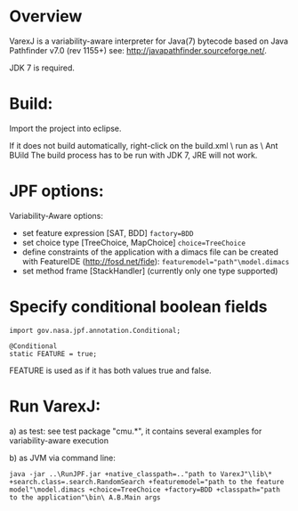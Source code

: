 # Overview

VarexJ is a variability-aware interpreter for Java(7) bytecode based on Java Pathfinder v7.0 (rev 1155+) see: http://javapathfinder.sourceforge.net/.

JDK 7 is required.


# Build:

Import the project into eclipse.

If it does not build automatically, right-click on the build.xml \ run as \ Ant BUild
The build process has to be run with JDK 7, JRE will not work.


# JPF options:

Variability-Aware options: 

* set feature expression [SAT, BDD]
	`factory=BDD`
* set choice type [TreeChoice, MapChoice]
	`choice=TreeChoice`
* define constraints of the application with a dimacs file can be created with FeatureIDE (http://fosd.net/fide):
	`featuremodel="path"\model.dimacs`
* set method frame [StackHandler] (currently only one type supported)

# Specify conditional boolean fields

	import gov.nasa.jpf.annotation.Conditional;

	@Conditional
	static FEATURE = true;

FEATURE is used as if it has both values true and false. 

# Run VarexJ:

a) as test: see test package "cmu.*", it contains several examples for variability-aware execution

b) as JVM via command line:

`java -jar ..\RunJPF.jar +native_classpath=.."path to VarexJ"\lib\* +search.class=.search.RandomSearch +featuremodel="path to the feature model"\model.dimacs +choice=TreeChoice +factory=BDD +classpath="path to the application"\bin\ A.B.Main args `


